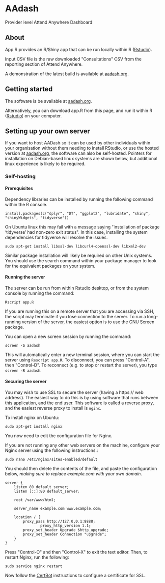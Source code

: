 # AAdash

Provider level Attend Anywhere Dashboard

## About 

App.R provides an R/Shiny app that can be run locally within R ([Rstudio](https://rstudio.com/)).

Input CSV file is the raw downloaded "Consultations" CSV from the reporting section of Attend Anywhere. 

A demonstration of the latest build is available at [aadash.org](https://aadash.org).

## Getting started

The software is be available at [aadash.org](https://aadash.org).

Alternatively, you can download app.R from this page, and run it within R ([Rstudio](https://rstudio.com/)) on your computer.

## Setting up your own server

If you want to host AADash so it can be used by other individuals within your organisation without them needing to install RStudio, or use the hosted version at [aadash.org](https://aadash.org), the software can also be self-hosted. Pointers for installation on Debian-based linux systems are shown below, but additional linux experience is likely to be required.

### Self-hosting

#### Prerequisites

Dependency libraries can be installed by running the following command within the R console.

```
install.packages(c("dplyr", "DT", "ggplot2", "lubridate", "shiny", "shinyWidgets", "tidyverse"))
```

On Ubuntu linux this may fail with a message saying "installation of package ‘tidyverse’ had non-zero exit status". In this case, installing the system dependencies for tidyverse will resolve the issues.

```
sudo apt-get install libssl-dev libcurl4-openssl-dev libxml2-dev
```

Similar package installation will likely be required on other Unix systems. You should use the search command within your package manager to look for the equivalent packages on your system.

#### Running the server

The server can be run from within Rstudio desktop, or from the system console by running the command:

```
Rscript app.R
```

If you are running this on a remote server that you are accessing via SSH, the script may terminate if you lose connection to the server. To run a long-running version of the server, the easiest option is to use the GNU Screen package.

You can open a new screen session by running the command:

```
screen -S aadash
```

This will automatically enter a new terminal session, where you can start the server using `Rescript app.R`. To disconnect, you can press "Control-A", then "Control-D". To reconnect (e.g. to stop or restart the server), you type `screen -R aadash`.

#### Securing the server

You may wish to use SSL to secure the server (having a https:// web address). The easiest way to do this is by using software that runs between this application, and the end user. This software is called a reverse proxy, and the easiest reverse proxy to install is ```nginx```.

To install nginx on Ubuntu:

```
sudo apt-get install nginx
```

You now need to edit the configuration file for Nginx. 

If you are not running any other web servers on the machine, configure your Nginx server using the following instructions.:

```
sudo nano /etc/nginx/sites-enabled/default
```

You should then delete the contents of the file, and paste the configuration below, _making sure to replace example.com with your own domain_.

```
server {
	listen 80 default_server;
	listen [::]:80 default_server;

	root /var/www/html;

	server_name example.com www.example.com;

	location / {
		proxy_pass http://127.0.0.1:8888;
                proxy_http_version 1.1;
		proxy_set_header Upgrade $http_upgrade;
		proxy_set_header Connection "upgrade";
	}
}
```

Press "Control-O" and then "Control-X" to exit the text editor. Then, to restart Nginx, run the following:

```
sudo service nginx restart
```

Now follow the [CertBot](https://certbot.eff.org/instructions) instructions to configure a certificate for SSL.


